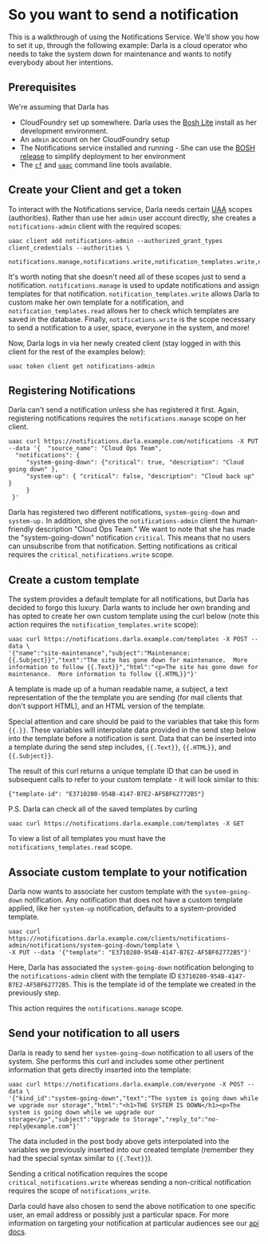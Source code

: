 # So you want to send a notification

This is a walkthrough of using the Notifications Service. We'll show you how to set it up, through the following example: Darla is a cloud operator who needs to take the system down for maintenance and wants to notify everybody about her intentions.

## Prerequisites
We're assuming that Darla has

- CloudFoundry set up somewhere.  Darla uses the [Bosh Lite](https://github.com/cloudfoundry/bosh-lite) install as her development environment.
- An `admin` account on her CloudFoundry setup
- The Notifications service installed and running - She can use the [BOSH release](https://github.com/cloudfoundry-incubator/notifications-release) to simplify deployment to her environment
- The [`cf`](https://github.com/cloudfoundry/cli) and [`uaac`](https://rubygems.org/gems/cf-uaac) command line tools available.

## Create your Client and get a token
To interact with the Notifications service, Darla needs certain [UAA](http://docs.cloudfoundry.org/concepts/architecture/uaa.html) scopes (authorities).  Rather than use her `admin` user account directly, she creates a `notifications-admin` client with the required scopes:

```
uaac client add notifications-admin --authorized_grant_types client_credentials --authorities \
    notifications.manage,notifications.write,notification_templates.write,notification_templates.read,critical_notifications.write
```

It's worth noting that she doesn't need all of these scopes just to send a notification. `notifications.manage` is used to update notifications and assign templates for that notification. `notification_templates.write` allows Darla to custom make her own template for a notification, and `notification_templates.read` allows her to check which templates are saved in the database. Finally, `notifications.write` is the scope necessary to send a notification to a user, space, everyone in the system, and more!

Now, Darla logs in via her newly created client (stay logged in with this client for the rest of the examples below):

```
uaac token client get notifications-admin
```

## Registering Notifications
Darla can't send a notification unless she has registered it first. Again, registering notifications requires the `notifications.manage` scope on her client.

```
uaac curl https://notifications.darla.example.com/notifications -X PUT --data '{  "source_name": "Cloud Ops Team",
  "notifications": {
     "system-going-down": {"critical": true, "description": "Cloud going down" },
     "system-up": { "critical": false, "description": "Cloud back up" }
     }
 }'
```
Darla has registered two different notifications, `system-going-down` and `system-up.` In addition, she gives the `notifications-admin` client the human-friendly description "Cloud Ops Team." We want to note that she has made the "system-going-down" notification `critical`. This means that no users can unsubscribe from that notification. Setting notifications as critical requires the `critical_notifications.write` scope.

## Create a custom template
The system provides a default template for all notifications, but Darla has decided to forgo this luxury.  Darla wants to include her own branding and has opted to create her own custom template using the curl below (note this action requires the `notification_templates.write` scope):

```
uaac curl https://notifications.darla.example.com/templates -X POST --data \
'{"name":"site-maintenance","subject":"Maintenance: {{.Subject}}","text":"The site has gone down for maintenance.  More information to follow {{.Text}}","html":"<p>The site has gone down for maintenance.  More information to follow {{.HTML}}"}'
```
A template is made up of a human readable name, a subject, a text representation of the the template you are sending (for mail clients that don't support HTML), and an HTML version of the template.

Special attention and care should be paid to the variables that take this form `{{.}}`.  These variables will interpolate data provided in the send step below into the template before a notification is sent.  Data that can be inserted into a template during the send step includes, `{{.Text}}`, `{{.HTML}}`, and `{{.Subject}}`.

The result of this curl returns a unique template ID that can be used in subsequent calls to refer to your custom template - it will look similar to this:

`{"template-id": "E3710280-954B-4147-B7E2-AF5BF62772B5"}`

P.S. Darla can check all of the saved templates by curling

```
uaac curl https://notifications.darla.example.com/templates -X GET
```
To view a list of all templates you must have the `notifications_templates.read` scope.

## Associate custom template to your notification
Darla now wants to associate her custom template with the `system-going-down` notification.  Any notification that does not have a custom template applied, like her `system-up` notification, defaults to a system-provided template.

```
uaac curl https://notifications.darla.example.com/clients/notifications-admin/notifications/system-going-down/template \
-X PUT --data '{"template": "E3710280-954B-4147-B7E2-AF5BF62772B5"}'
```
Here, Darla has associated the `system-going-down` notification belonging to the `notifications-admin` client with the template ID `E3710280-954B-4147-B7E2-AF5BF62772B5`. This is the template id of the template we created in the previously step.

This action requires the `notifications.manage` scope.

## Send your notification to all users
Darla is ready to send her `system-going-down` notification to all users of the system.  She performs this curl and includes some other pertinent information that gets directly inserted into the template:

```
uaac curl https://notifications.darla.example.com/everyone -X POST --data \
'{"kind_id":"system-going-down","text":"The system is going down while we upgrade our storage","html":"<h1>THE SYSTEM IS DOWN</h1><p>The system is going down while we upgrade our storage</p>","subject":"Upgrade to Storage","reply_to":"no-reply@example.com"}'
```

The data included in the post body above gets interpolated into the variables we previously inserted into our created template (remember they had the special syntax similar to `{{.Text}}`).

Sending a critical notification requires the scope `critical_notifications.write` whereas sending a non-critical notification requires the scope of `notifications_write`.

Darla could have also chosen to send the above notification to one specific user, an email address or possibly just a particular space.  For more information on targeting your notification at particular audiences see our [api docs](https://github.com/cloudfoundry-incubator/notifications/blob/master/API.md).
